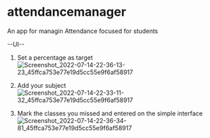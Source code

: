 # attendancemanager

An app for managin Attendance focused for students


--UI--

1. Set a percentage as target
![Screenshot_2022-07-14-22-36-13-23_45ffca753e77e19d5cc55e9f6af58917](https://github.com/abhimaneu/Attendance-Manager/assets/103277231/22b24659-deb5-4302-aec7-1dd9b58fa174)


2. Add your subject
![Screenshot_2022-07-14-22-33-11-32_45ffca753e77e19d5cc55e9f6af58917](https://github.com/abhimaneu/Attendance-Manager/assets/103277231/2a485faa-600a-417d-a6be-0d13e69bbc01)


3. Mark the classes you missed and entered on the simple interface
![Screenshot_2022-07-14-22-36-34-81_45ffca753e77e19d5cc55e9f6af58917](https://github.com/abhimaneu/Attendance-Manager/assets/103277231/a594922a-ecca-49d3-8248-b37261cf7aca)
